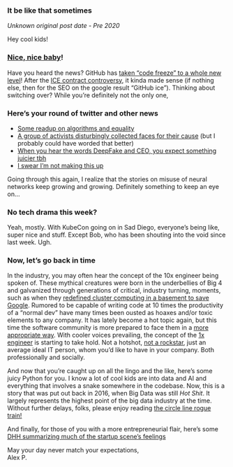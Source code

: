 ### It be like that sometimes

_Unknown original post date - Pre 2020_

Hey cool kids!

### [Nice, nice baby](https://www.youtube.com/watch?v=rog8ou-ZepE)!

Have you heard the news? GitHub has [taken “code freeze” to a whole new level](https://www.bloomberg.com/news/features/2019-11-13/microsoft-apocalypse-proofs-open-source-code-in-an-arctic-cave)! After the [ICE contract controversy](https://www.businessinsider.fr/us/microsoft-owned-github-defends-work-with-ice-employee-resigns-2019-11), it kinda made sense (if nothing else, then for the SEO on the google result “GitHub ice”). Thinking about switching over? While you’re definitely not the only one,

### Here’s your round of twitter and other news

-   [Some readup on algorithms and equality](https://twitter.com/ubiquity75/status/1193596702466293760)
-   [A group of activists disturbingly collected faces for their cause](https://twitter.com/fightfortheftr/status/1195100706669240320) (but I probably could have worded that better)
-   [When you hear the words DeepFake and CEO, you expect something juicier tbh](https://nakedsecurity.sophos.com/2019/09/05/scammers-deepfake-ceos-voice-to-talk-underling-into-243000-transfer/)
-   [I swear I’m not making this up](https://www.techspot.com/news/82740-iowa-hired-cybersecurity-firm-do-penetration-testing-arrested.html)

Going through this again, I realize that the stories on misuse of neural networks keep growing and growing. Definitely something to keep an eye on…

### No tech drama this week?

Yeah, mostly. With KubeCon going on in Sad Diego, everyone’s being like, super nice and stuff. Except Bob, who has been shouting into the void since last week. Ugh.

### Now, let’s go back in time

In the industry, you may often hear the concept of the 10x engineer being spoken of. These mythical creatures were born in the underbellies of Big 4 and galvanized through generations of critical, industry turning, moments, such as when they [redefined cluster computing in a basement to save Google](https://www.newyorker.com/magazine/2018/12/10/the-friendship-that-made-google-huge). Rumored to be capable of writing code at 10 times the productivity of a “normal dev” have many times been ousted as hoaxes and/or toxic elements to any company. It has lately become a hot topic again, but this time the software community is more prepared to face them in a [more appropriate way](http://10x.engineer/). With cooler voices prevailing, the concept of the [1x engineer](https://1x.engineer/) is starting to take hold. Not a hotshot, [not a rockstar](https://twitter.com/CHERdotdev/status/1197171046241189888), just an average ideal IT person, whom you’d like to have in your company. Both professionally and socially.

And now that you’re caught up on all the lingo and the like, here’s some juicy Python for you. I know a lot of cool kids are into data and AI and everything that involves a snake somewhere in the codebase. Now, this is a story that was put out back in 2016, when Big Data was still _Hot Shit_. It largely represents the highest point of the big data industry at the time. Without further delays, folks, please enjoy reading [the circle line rogue train!](https://blog.data.gov.sg/how-we-caught-the-circle-line-rogue-train-with-data-79405c86ab6a)

And finally, for those of you with a more entrepreneurial flair, here’s some [DHH summarizing much of the startup scene’s feelings](https://medium.com/signal-v-noise/reconsider-41adf356857f)

May your day never match your expectations,  
Alex P.